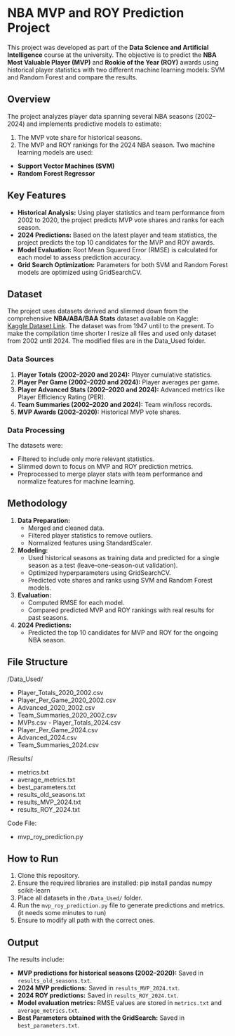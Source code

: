 # NBA MVP and ROY Prediction Project
This project was developed as part of the **Data Science and Artificial Intelligence** course at the university. The objective is to predict the **NBA Most Valuable Player (MVP)** and **Rookie of the Year (ROY)** awards using historical player statistics with two different machine learning models: SVM and Random Forest and compare the results.

## Overview
The project analyzes player data spanning several NBA seasons (2002–2024) and implements predictive models to estimate:
1. The MVP vote share for historical seasons.
2. The MVP and ROY rankings for the 2024 NBA season.
Two machine learning models are used:
- **Support Vector Machines (SVM)**
- **Random Forest Regressor**

## Key Features
- **Historical Analysis:** Using player statistics and team performance from 2002 to 2020, the project predicts MVP vote shares and ranks for each season.
- **2024 Predictions:** Based on the latest player and team statistics, the project predicts the top 10 candidates for the MVP and ROY awards.
- **Model Evaluation:** Root Mean Squared Error (RMSE) is calculated for each model to assess prediction accuracy.
- **Grid Search Optimization:** Parameters for both SVM and Random Forest models are optimized using GridSearchCV.

## Dataset
The project uses datasets derived and slimmed down from the comprehensive **NBA/ABA/BAA Stats** dataset available on Kaggle:  
[Kaggle Dataset Link](https://www.kaggle.com/datasets/sumitrodatta/nba-aba-baa-stats/). The dataset was from 1947 until to the present. To make the compilation time shorter I resize all files and used only dataset from 2002 until 2024. The modified files are in the Data_Used folder.
### Data Sources
1. **Player Totals (2002–2020 and 2024):** Player cumulative statistics.
2. **Player Per Game (2002–2020 and 2024):** Player averages per game.
3. **Player Advanced Stats (2002–2020 and 2024):** Advanced metrics like Player Efficiency Rating (PER).
4. **Team Summaries (2002–2020 and 2024):** Team win/loss records.
5. **MVP Awards (2002–2020):** Historical MVP vote shares.

### Data Processing
The datasets were:
- Filtered to include only more relevant statistics.
- Slimmed down to focus on MVP and ROY prediction metrics.
- Preprocessed to merge player stats with team performance and normalize features for machine learning.

## Methodology
1. **Data Preparation:**
   - Merged and cleaned data.
   - Filtered player statistics to remove outliers.
   - Normalized features using StandardScaler.
2. **Modeling:**
   - Used historical seasons as training data and predicted for a single season as a test (leave-one-season-out validation).
   - Optimized hyperparameters using GridSearchCV.
   - Predicted vote shares and ranks using SVM and Random Forest models.
3. **Evaluation:**
   - Computed RMSE for each model.
   - Compared predicted MVP and ROY rankings with real results for past seasons.
4. **2024 Predictions:**
   - Predicted the top 10 candidates for MVP and ROY for the ongoing NBA season.

## File Structure
/Data_Used/ 
  - Player_Totals_2020_2002.csv
  - Player_Per_Game_2020_2002.csv
  - Advanced_2020_2002.csv
  - Team_Summaries_2020_2002.csv
  - MVPs.csv - Player_Totals_2024.csv
  - Player_Per_Game_2024.csv
  - Advanced_2024.csv
  - Team_Summaries_2024.csv

/Results/
  - metrics.txt
  - average_metrics.txt
  - best_parameters.txt
  - results_old_seasons.txt
  - results_MVP_2024.txt
  - results_ROY_2024.txt

Code File:
  - mvp_roy_prediction.py

## How to Run
1. Clone this repository.
2. Ensure the required libraries are installed:
pip install pandas numpy scikit-learn
3. Place all datasets in the `/Data_Used/` folder.
4. Run the `mvp_roy_prediction.py` file to generate predictions and metrics. (it needs some minutes to run)
5. Ensure to modify all path with the correct ones.

## Output
The results include:
- **MVP predictions for historical seasons (2002–2020):** Saved in `results_old_seasons.txt`.
- **2024 MVP predictions:** Saved in `results_MVP_2024.txt`.
- **2024 ROY predictions:** Saved in `results_ROY_2024.txt`.
- **Model evaluation metrics:** RMSE values are stored in `metrics.txt` and `average_metrics.txt`.
- **Best Parameters obtained with the GridSearch:** Saved in `best_parameters.txt`.
